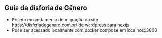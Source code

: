 ## Guia da disforia de Gênero

- Projeto em andamento de migração do site https://disforiadegenero.com.br/ de wordpress para nextjs
- Pode ser acessado localmente com docker compose em localhost:3000
